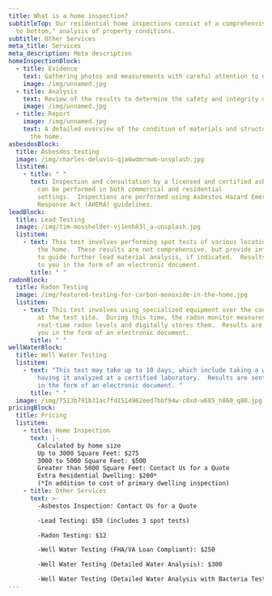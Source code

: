 ```yaml
---
title: What is a home inspection?
subtitleTop: Our residential home inspections consist of a comprehensive, "top
  to bottom," analysis of property conditions.
subtitle: Other Services
meta_title: Services
meta_description: Meta description
homeInspectionBlock:
  - title: Evidence
    text: Gathering photos and measurements with careful attention to detail
    image: /img/unnamed.jpg
  - title: Analysis
    text: Review of the results to determine the safety and integrity of the property
    image: /img/unnamed.jpg
  - title: Report
    image: /img/unnamed.jpg
    text: A detailed overview of the condition of materials and structures within
      the home.
asbesdosBlock:
  title: Asbesdos testing
  image: /img/charles-deluvio-qja6wdmrnwm-unsplash.jpg
  listitem:
    - title: " "
      text: Inspection and consultation by a licensed and certified asbestos inspector
        can be performed in both commercial and residential
        settings.  Inspections are performed using Asbestos Hazard Emergency
        Response Act (AHERA) guidelines.
leadBlock:
  title: Lead Testing
  image: /img/tim-mossholder-vj1enh83l_a-unsplash.jpg
  listitem:
    - text: This test involves performing spot tests of various locations throughout
        the home.  These results are not comprehensive, but provide information
        to guide further lead material analysis, if indicated.  Results are sent
        to you in the form of an electronic document.
      title: " "
radonBlock:
  title: Radon Testing
  image: /img/featured-testing-for-carbon-monoxide-in-the-home.jpg
  listitem:
    - text: This test involves using specialized equipment over the course of two days
        at the test site.  During this time, the radon monitor measures
        real-time radon levels and digitally stores them.  Results are sent to
        you in the form of an electronic document.
      title: " "
wellWaterBlock:
  title: Well Water Testing
  listitem:
    - text: "This test may take up to 10 days, which include taking a water sample and
        having it analyzed at a certified laboratory.  Results are sent to you
        in the form of an electronic document. "
      title: " "
  image: /img/7513b791b31ac7fd1514962eed7bbf94w-c0xd-w685_h860_q80.jpg
pricingBlock:
  title: Pricing
  listitem:
    - title: Home Inspection
      text: |-
        Calculated by home size
        Up to 3000 Square Feet: $275
        3000 to 5000 Square Feet: $500
        Greater than 5000 Square Feet: Contact Us for a Quote
        Extra Residential Dwelling: $200*
        (*In addition to cost of primary dwelling inspection)
    - title: Other Services
      text: >-
        -Asbestos Inspection: Contact Us for a Quote

        -Lead Testing: $50 (includes 3 spot tests)

        -Radon Testing: $12

        -Well Water Testing (FHA/VA Loan Compliant): $250

        -Well Water Testing (Detailed Water Analysis): $300

        -Well Water Testing (Detailed Water Analysis with Bacteria Testing): $350
---
```

